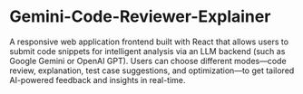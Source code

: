 # Gemini-Code-Reviewer-Explainer
A responsive web application frontend built with React that allows users to submit code snippets for intelligent analysis via an LLM backend (such as Google Gemini or OpenAI GPT). Users can choose different modes—code review, explanation, test case suggestions, and optimization—to get tailored AI-powered feedback and insights in real-time.
